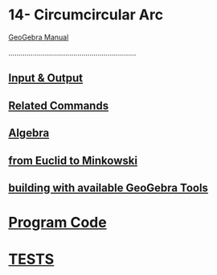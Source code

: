 # 14- Circumcircular Arc
[GeoGebra Manual](https://wiki.geogebra.org/en/Circular_Arc_Tool)


...............................................................


## [Input & Output](https://github.com/probaxeoxebra/probaMinkoski/blob/master/Temas/Entrada_Saida.md)

## [Related Commands](https://github.com/probaxeoxebra/probaMinkoski/blob/master/Temas/ComandosRelacionados.md)

## [Algebra](https://github.com/probaxeoxebra/probaMinkoski/blob/master/Temas/Alxebra_Ferramentas.md)

## [from Euclid to Minkowski](https://github.com/probaxeoxebra/probaMinkoski/blob/master/Temas/Euclides_Minkowski_Ferramentas.md)

## [building with available GeoGebra Tools](https://github.com/probaxeoxebra/probaMinkoski/blob/master/Temas/ConstrucionKitBasicoGeoGebra_cadaFerramenta.md)

# [Program Code](https://github.com/probaxeoxebra/probaMinkoski/blob/master/Temas/ProgramacionFerramentas.md)

# [TESTS](https://github.com/probaxeoxebra/probaMinkoski/blob/master/Temas/Tests_Ferramentas.md)

